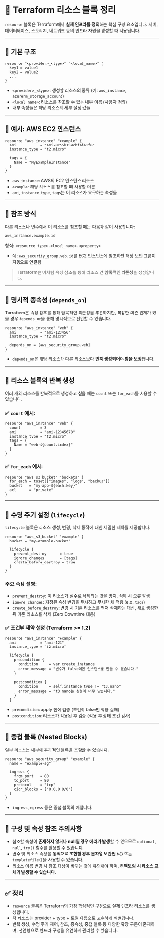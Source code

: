 # 🧱 Terraform 리소스 블록 정리

`resource` 블록은 Terraform에서 **실제 인프라를 정의**하는 핵심 구성 요소입니다. 서버, 데이터베이스, 스토리지, 네트워크 등의 인프라 자원을 생성할 때 사용됩니다.

---

## 📌 기본 구조

```hcl
resource "<provider>_<type>" "<local_name>" {
  key1 = value1
  key2 = value2
  ...
}
```

- `<provider>_<type>`: 생성할 리소스의 종류 (예: `aws_instance`, `azurerm_storage_account`)
- `<local_name>`: 리소스를 참조할 수 있는 내부 이름 (사용자 정의)
- 내부 속성들은 해당 리소스의 세부 설정 값들

---

## 🔹 예시: AWS EC2 인스턴스

```hcl
resource "aws_instance" "example" {
  ami           = "ami-0c55b159cbfafe1f0"
  instance_type = "t2.micro"

  tags = {
    Name = "MyExampleInstance"
  }
}
```

- `aws_instance`: AWS의 EC2 인스턴스 리소스
- `example`: 해당 리소스를 참조할 때 사용할 이름
- `ami`, `instance_type`, `tags`는 이 리소스가 요구하는 속성들

---

## 🔹 참조 방식

다른 리소스나 변수에서 이 리소스를 참조할 때는 다음과 같이 사용합니다:

```hcl
aws_instance.example.id
```

형식: `<resource_type>.<local_name>.<property>`

- 예: `aws_security_group.web.id`를 EC2 인스턴스에 참조하면 해당 보안 그룹이 자동으로 연결됨

> Terraform은 이처럼 속성 참조를 통해 리소스 간 **암묵적인 의존성**을 생성합니다.

---

## 🔹 명시적 종속성 (`depends_on`)

Terraform은 속성 참조를 통해 암묵적인 의존성을 추론하지만, 복잡한 의존 관계가 있을 경우 `depends_on`을 통해 명시적으로 선언할 수 있습니다.

```hcl
resource "aws_instance" "web" {
  ami           = "ami-123456"
  instance_type = "t2.micro"

  depends_on = [aws_security_group.web]
}
```

- `depends_on`은 해당 리소스가 다른 리소스보다 **먼저 생성되어야 함을 보장**합니다.

---

## 🔹 리소스 블록의 반복 생성

여러 개의 리소스를 반복적으로 생성하고 싶을 때는 `count` 또는 `for_each`를 사용할 수 있습니다.

### ✅ `count` 예시:

```hcl
resource "aws_instance" "web" {
  count         = 3
  ami           = "ami-12345678"
  instance_type = "t2.micro"
  tags = {
    Name = "web-${count.index}"
  }
}
```

### ✅ `for_each` 예시:

```hcl
resource "aws_s3_bucket" "buckets" {
  for_each = toset(["images", "logs", "backup"])
  bucket   = "my-app-${each.key}"
  acl      = "private"
}
```

---

## 🔹 수명 주기 설정 (`lifecycle`)

`lifecycle` 블록은 리소스 생성, 변경, 삭제 동작에 대한 세밀한 제어를 제공합니다.

```hcl
resource "aws_s3_bucket" "example" {
  bucket = "my-example-bucket"

  lifecycle {
    prevent_destroy      = true
    ignore_changes       = [tags]
    create_before_destroy = true
  }
}
```

### 주요 속성 설명:

- `prevent_destroy`: 이 리소스가 실수로 삭제되는 것을 방지. 삭제 시 오류 발생
- `ignore_changes`: 지정된 속성 변경을 무시하고 무시한 채 적용 (e.g. `tags`)
- `create_before_destroy`: 변경 시 기존 리소스를 먼저 삭제하는 대신, 새로 생성한 뒤 기존 리소스를 삭제 (Zero Downtime 대응)

### ✅ 조건부 제약 설정 (Terraform >= 1.2)

```hcl
resource "aws_instance" "example" {
  ami           = "ami-123"
  instance_type = "t2.micro"

  lifecycle {
    precondition {
      condition     = var.create_instance
      error_message = "변수가 false이면 인스턴스를 만들 수 없습니다."
    }

    postcondition {
      condition     = self.instance_type != "t3.nano"
      error_message = "t3.nano는 성능이 너무 낮습니다."
    }
  }
```

- `precondition`: apply 전에 검증 (조건이 false면 적용 실패)
- `postcondition`: 리소스가 적용된 후 검증 (적용 후 상태 조건 검사)

---

## 🔹 중첩 블록 (Nested Blocks)

일부 리소스는 내부에 추가적인 블록을 포함할 수 있습니다.

```hcl
resource "aws_security_group" "example" {
  name = "example-sg"

  ingress {
    from_port   = 80
    to_port     = 80
    protocol    = "tcp"
    cidr_blocks = ["0.0.0.0/0"]
  }
}
```

- `ingress`, `egress` 등은 중첩 블록의 예입니다.

---

## 🔹 구성 및 속성 참조 주의사항

- 참조할 속성이 **존재하지 않거나 null일 경우 에러가 발생**할 수 있으므로 `optional`, `null`, `try()` 함수를 활용할 수 있습니다.
- 변수 및 리소스 속성을 **동적으로 조합할 경우 문자열 보간법 `${}`** 또는 `templatefile()`을 사용할 수 있습니다.
- 리소스 이름 변경 시 참조 대상이 바뀌는 것에 유의해야 하며, **리팩토링 시 리소스 교체가 발생할 수 있습니다**.

---

## ✅ 정리

- `resource` 블록은 Terraform의 가장 핵심적인 구성으로 실제 인프라 리소스를 생성합니다.
- 각 리소스는 provider + type + 로컬 이름으로 고유하게 식별됩니다.
- 반복 생성, 수명 주기 제어, 참조, 종속성, 중첩 블록 등 다양한 확장 구문이 존재하며, 선언형으로 인프라 구성을 유연하게 관리할 수 있습니다.
